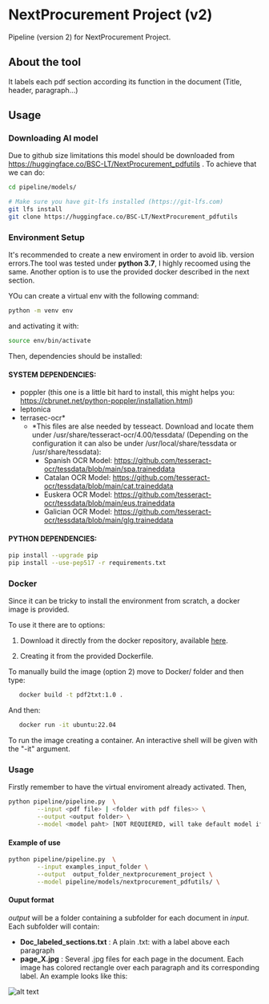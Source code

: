 # NextProcurement Project (v2)

Pipeline (version 2) for NextProcurement Project.


## About the tool
It labels each pdf section according its function in the document (Title, header, paragraph...)

## Usage

### Downloading AI model

Due to github size limitations this model should be downloaded from https://huggingface.co/BSC-LT/NextProcurement_pdfutils . To achieve that we can do:


```bash
cd pipeline/models/

# Make sure you have git-lfs installed (https://git-lfs.com)
git lfs install
git clone https://huggingface.co/BSC-LT/NextProcurement_pdfutils
```


### Environment Setup
It's recommended to create a new enviroment in order to avoid lib. version errors.The tool was tested under **python 3.7**, I highly recoomed using the same. Another option is to use the provided docker described in the next section.

YOu can create a virtual env with the following command:

```bash
python -m venv env 
```

and activating it with:


```bash
source env/bin/activate
```

Then, dependencies should be installed:



#### SYSTEM DEPENDENCIES:
 - poppler (this one is a little bit hard to install, this might helps you: https://cbrunet.net/python-poppler/installation.html)
 - leptonica
 - terrasec-ocr*
   - *This files are alse needed by tesseact. Download and locate them under /usr/share/tesseract-ocr/4.00/tessdata/ (Depending on the configuration it can also be under /usr/local/share/tessdata or /usr/share/tessdata):
     - Spanish OCR Model: https://github.com/tesseract-ocr/tessdata/blob/main/spa.traineddata
     - Catalan OCR Model: https://github.com/tesseract-ocr/tessdata/blob/main/cat.traineddata
     - Euskera OCR Model: https://github.com/tesseract-ocr/tessdata/blob/main/eus.traineddata
     - Galician OCR Model: https://github.com/tesseract-ocr/tessdata/blob/main/glg.traineddata



#### PYTHON DEPENDENCIES:
```bash
pip install --upgrade pip
pip install --use-pep517 -r requirements.txt
```



### Docker

Since it can be tricky to install the environment from scratch, a docker image is provided. 

To use it there are to options:

 1. Download it directly from the docker repository, available [here](https://hub.docker.com/r/adriwitek/pdf2txt).

 2. Creating it from the provided Dockerfile.

    
   To manually build the image (option 2) move to Docker/ folder and then type:

```bash
   docker build -t pdf2txt:1.0 .
```

And then:

```bash
   docker run -it ubuntu:22.04
```

To run the image creating a container. An interactive shell will be given with the "-it" argument.


### Usage
Firstly remember to have the virtual enviroment already activated. Then,

```bash
python pipeline/pipeline.py  \
        --input <pdf file> | <folder with pdf files>> \
        --output <output folder> \
        --model <model paht> [NOT REQUIERED, will take default model if not specified] (desired model classify the sections (excluding tables) (title, header,etc.) )
```

#### Example of use

```bash
python pipeline/pipeline.py  \
        --input examples_input_folder \
        --output  output_folder_nextprocurement_project \
        --model pipeline/models/nextprocurement_pdfutils/ \
```
#### Ouput format

*output* will be a folder containing a subfolder for each document in *input*. Each subfolder will contain:
- **Doc_labeled_sections.txt** : A plain .txt:  with a label above each paragraph
- **page_X.jpg** : Several .jpg files for each page in the document. Each image has colored rectangle over each paragraph and its corresponding label. An example looks like this:

![alt text](https://github.com/TeMU-BSC/NextProcurement_v2/blob/main/img/page_0.jpg "Example of an page_X.jpg")




